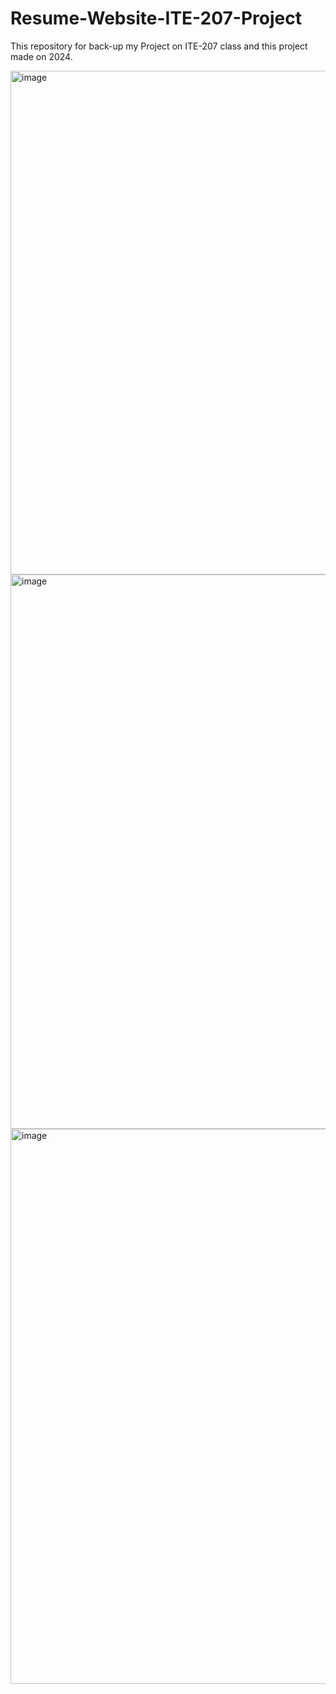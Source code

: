 # Resume-Website-ITE-207-Project
This repository for back-up my Project on ITE-207 class and this project made on 2024.

<img width="1887" height="806" alt="image" src="https://github.com/user-attachments/assets/66d87408-1afe-4ac3-be1a-61809cc57a6c" />
<img width="1866" height="887" alt="image" src="https://github.com/user-attachments/assets/de9f7877-d909-4f10-9c57-31e262754ba3" />
<img width="1873" height="888" alt="image" src="https://github.com/user-attachments/assets/e32d9cc4-3452-4355-9e75-41118020603b" />
